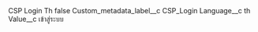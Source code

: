<?xml version="1.0" encoding="UTF-8"?>
<CustomMetadata xmlns="http://soap.sforce.com/2006/04/metadata" xmlns:xsi="http://www.w3.org/2001/XMLSchema-instance" xmlns:xsd="http://www.w3.org/2001/XMLSchema">
    <label>CSP Login Th</label>
    <protected>false</protected>
    <values>
        <field>Custom_metadata_label__c</field>
        <value xsi:type="xsd:string">CSP_Login</value>
    </values>
    <values>
        <field>Language__c</field>
        <value xsi:type="xsd:string">th</value>
    </values>
    <values>
        <field>Value__c</field>
        <value xsi:type="xsd:string">เข้าสู่ระบบ</value>
    </values>
</CustomMetadata>

